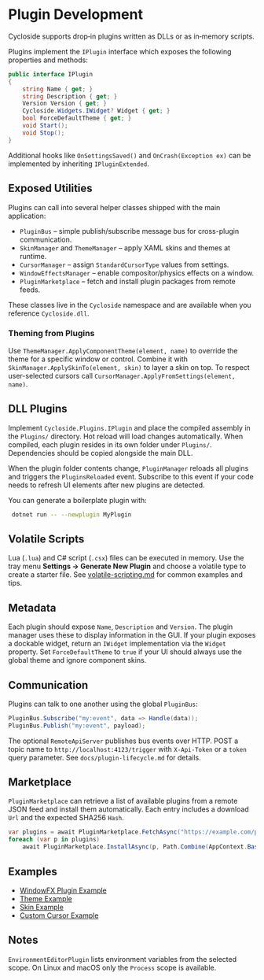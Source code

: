 # Plugin Development

Cycloside supports drop‑in plugins written as DLLs or as in‑memory scripts.

Plugins implement the `IPlugin` interface which exposes the following
properties and methods:

```csharp
public interface IPlugin
{
    string Name { get; }
    string Description { get; }
    Version Version { get; }
    Cycloside.Widgets.IWidget? Widget { get; }
    bool ForceDefaultTheme { get; }
    void Start();
    void Stop();
}
```

Additional hooks like `OnSettingsSaved()` and `OnCrash(Exception ex)` can be
implemented by inheriting `IPluginExtended`.

## Exposed Utilities

Plugins can call into several helper classes shipped with the main application:

- `PluginBus` – simple publish/subscribe message bus for cross-plugin
  communication.
- `SkinManager` and `ThemeManager` – apply XAML skins and themes at runtime.
- `CursorManager` – assign `StandardCursorType` values from settings.
- `WindowEffectsManager` – enable compositor/physics effects on a window.
- `PluginMarketplace` – fetch and install plugin packages from remote feeds.

These classes live in the `Cycloside` namespace and are available when you
reference `Cycloside.dll`.

### Theming from Plugins

Use `ThemeManager.ApplyComponentTheme(element, name)` to override the theme for
a specific window or control. Combine it with
`SkinManager.ApplySkinTo(element, skin)` to layer a skin on top. To respect
user-selected cursors call `CursorManager.ApplyFromSettings(element, name)`.

## DLL Plugins

Implement `Cycloside.Plugins.IPlugin` and place the compiled assembly in the `Plugins/` directory. Hot reload will load changes automatically.
When compiled, each plugin resides in its own folder under `Plugins/`.
Dependencies should be copied alongside the main DLL.

When the plugin folder contents change, `PluginManager` reloads all plugins and
triggers the `PluginsReloaded` event.  Subscribe to this event if your code
needs to refresh UI elements after new plugins are detected.

You can generate a boilerplate plugin with:
```bash
 dotnet run -- --newplugin MyPlugin
```

## Volatile Scripts

Lua (`.lua`) and C# script (`.csx`) files can be executed in memory. Use the tray menu **Settings → Generate New Plugin** and choose a volatile type to create a starter file.
See [volatile-scripting.md](volatile-scripting.md) for common examples and tips.

## Metadata

Each plugin should expose `Name`, `Description` and `Version`. The plugin manager uses these to display information in the GUI.
If your plugin exposes a dockable widget, return an `IWidget` implementation via
the `Widget` property. Set `ForceDefaultTheme` to `true` if your UI should always
use the global theme and ignore component skins.

## Communication

Plugins can talk to one another using the global `PluginBus`:

```csharp
PluginBus.Subscribe("my:event", data => Handle(data));
PluginBus.Publish("my:event", payload);
```

The optional `RemoteApiServer` publishes bus events over HTTP. POST a topic name
to `http://localhost:4123/trigger` with `X-Api-Token` or a `token` query
parameter. See `docs/plugin-lifecycle.md` for details.

## Marketplace

`PluginMarketplace` can retrieve a list of available plugins from a remote JSON feed and
install them automatically. Each entry includes a download `Url` and the expected
SHA256 `Hash`.

```csharp
var plugins = await PluginMarketplace.FetchAsync("https://example.com/plugins.json");
foreach (var p in plugins)
    await PluginMarketplace.InstallAsync(p, Path.Combine(AppContext.BaseDirectory, "Plugins"));
```

## Examples

- [WindowFX Plugin Example](examples/windowfx-plugin-example.md)
- [Theme Example](examples/theme-example.md)
- [Skin Example](examples/skin-example.md)
- [Custom Cursor Example](examples/custom-cursor-example.md)

## Notes

`EnvironmentEditorPlugin` lists environment variables from the selected scope.
On Linux and macOS only the `Process` scope is available.

